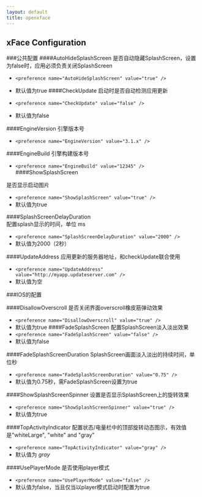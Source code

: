 ```yaml
---
layout: default
title: openxface
---
```


## xFace Configuration
###公共配置
####AutoHideSplashScreen
是否自动隐藏SplashScreen，设置为false时，应用必须负责关闭SplashScreen

- `<preference name="AutoHideSplashScreen" value="true" />`
- 默认值为true
####CheckUpdate
启动时是否自动检测应用更新

- `<preference name="CheckUpdate" value="false" />`
- 默认值为false

####EngineVersion
引擎版本号
- `<preference name="EngineVersion" value="3.1.x" />`

####EngineBuild
引擎构建版本号
- `<preference name="EngineBuild" value="12345" />`    
####ShowSplashScreen

是否显示启动图片
- `<preference name="ShowSplashScreen" value="true" />`
- 默认值为true

####SplashScreenDelayDuration    
配置splash显示的时间，单位 ms
- `<preference name="SplashScreenDelayDuration" value="2000" />`
- 默认值为2000（2秒）

####UpdateAddress
应用更新的服务器地址，和checkUpdate联合使用
- `<preference name="UpdateAddress" value="http://myapp.updateserver.com" />`
- 默认值为空

###IOS的配置

####DisallowOverscroll
是否关闭界面overscroll橡皮筋弹动效果
- `<preference name="DisallowOverscroll" value="true" />`
- 默认值为true
####FadeSplashScreen
配置SplashScreen淡入淡出效果
- `<preference name="FadeSplashScreen" value="false" />`
- 默认值为false

####FadeSplashScreenDuration
SplashScreen画面淡入淡出的持续时间，单位秒
- `<preference name="FadeSplashScreenDuration" value="0.75" />`
- 默认值为0.75秒，需FadeSplashScreen设置为true

####ShowSplashScreenSpinner
设置是否显示SplashScreen上的旋转效果
- `<preference name="ShowSplashScreenSpinner" value="true" />`
- 默认值为true

####TopActivityIndicator
配置状态/电量栏中的顶部旋转动态图示，有效值是"whiteLarge", "white" and "gray"
- `<preference name="TopActivityIndicator" value="gray" />`
- 默认值为 *gray*

####UsePlayerMode
是否使用player模式
- `<preference name="UsePlayerMode" value="false" />`
- 默认值为false，当且仅当以player模式启动时配置为true 
